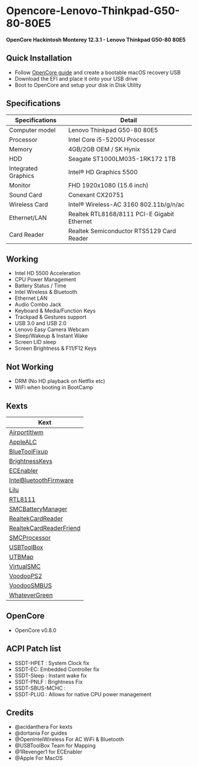 # Opencore-Lenovo-Thinkpad-G50-80-80E5

<B>OpenCore Hackintosh Monterey 12.3.1 - Lenovo Thinkpad G50-80 80E5</B>

## Quick Installation
- Follow [OpenCore guide](https://dortania.github.io/OpenCore-Install-Guide/installer-guide/) and create a bootable macOS recovery USB
- Download the EFI and place it onto your USB drive
- Boot to OpenCore and setup your disk in Disk Utility

## Specifications

| Specifications      | Detail                                      |
| ------------------- | ------------------------------------------- |
| Computer model      | Lenovo Thinkpad G50-80 80E5                 |
| Processor           | Intel Core i5-5200U Processor               |
| Memory              | 4GB/2GB OEM  / SK Hynix                     |
| HDD		          | Seagate ST1000LM035-1RK172  1TB			 	|
| Integrated Graphics | Intel® HD Graphics 5500                     |
| Monitor             | FHD 1920x1080 (15.6 inch)                   |
| Sound Card          | Conexant CX20751				            |
| Wireless Card       | Intel® Wireless-AC 3160 802.11b/g/n/ac      |
| Ethernet/LAN        | Realtek RTL8168/8111 PCI-E Gigabit Ethernet |
| Card Reader         | Realtek Semiconductor RTS5129 Card Reader   |

## Working
- Intel HD 5500 Acceleration
- CPU Power Management
- Battery Status / Time
- Intel Wireless & Bluetooth 
- Ethernet LAN
- Audio Combo Jack
- Keyboard & Media/Function Keys
- Trackpad & Gestures support
- USB 3.0 and USB 2.0
- Lenovo Easy Camera Webcam
- Sleep/Wakeup & Instant Wake
- Screen LID sleep
- Screen Brightness & F11/F12 Keys


## Not Working
- DRM (No HD playback on Netflix etc)
- WiFi when booting in BootCamp

## Kexts
| Kext                                                                                  
| ------------------------------------------------------------------------------------- | 
| [AirportItlwm](https://github.com/OpenIntelWireless/itlwm)                            |
| [AppleALC](https://github.com/acidanthera/AppleALC)                                   | 
| [BlueToolFixup](https://github.com/acidanthera/BrcmPatchRAM)                          | 
| [BrightnessKeys](https://github.com/acidanthera/BrightnessKeys)                       | 
| [ECEnabler](https://github.com/1Revenger1/ECEnabler)                                  | 
| [IntelBluetoothFirmware](https://github.com/OpenIntelWireless/IntelBluetoothFirmware) | 
| [Lilu](https://github.com/acidanthera/Lilu)                                           | 
| [RTL8111](https://github.com/Mieze/RTL8111_driver_for_OS_X)                           | 
| [SMCBatteryManager](https://github.com/acidanthera/VirtualSMC)                        | 
| [RealtekCardReader](https://github.com/0xFireWolf/RealtekCardReader)                  | 
| [RealtekCardReaderFriend](https://github.com/0xFireWolf/RealtekCardReaderFriend)      | 
| [SMCProcessor](https://github.com/acidanthera/VirtualSMC)                             | 
| [USBToolBox](https://github.com/USBToolBox/kext)                                      | 
| [UTBMap](https://github.com/USBToolBox/kext)                                          | 
| [VirtualSMC](https://github.com/acidanthera/VirtualSMC)                               | 
| [VoodooPS2](https://github.com/acidanthera/VoodooPS2)                                 | 
| [VoodooSMBUS](https://github.com/VoodooSMBus/VoodooRMI)                               | 
| [WhateverGreen](https://github.com/acidanthera/WhateverGreen)                         | 


## OpenCore
- OpenCore v0.8.0 

## ACPI Patch list
- SSDT-HPET : System Clock fix
- SSDT-EC: Embedded Controller fix
- SSDT-Sleep : Instant wake fix
- SSDT-PNLF : Brightness Fix
- SSDT-SBUS-MCHC : 
- SSDT-PLUG : Allows for native CPU power management



## Credits
- @acidanthera For kexts
- @dortania For guides
- @OpenIntelWireless For AC WiFi & Bluetooth
- @USBToolBox Team for Mapping
- @1Revenger1 for ECEnabler
- @Apple For MacOS
